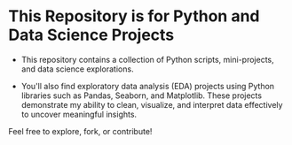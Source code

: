 # **This Repository is for Python and Data Science Projects**

- This repository contains a collection of Python scripts, mini-projects, and data science explorations.

- You'll also find exploratory data analysis (EDA) projects using Python libraries such as Pandas, Seaborn, and Matplotlib. These projects demonstrate my ability to clean, visualize, and interpret data effectively to uncover meaningful insights.

Feel free to explore, fork, or contribute!
